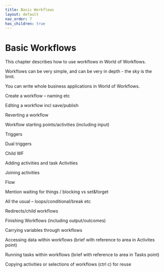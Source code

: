 ```yaml
---
title: Basic Workflows
layout: default
nav_order: 7
has_children: true
---
```


# Basic Workflows

This chapter describes how to use workflows in World of Workflows. 

Workflows can be very simple, and can be very in depth - the sky is the limit. 

You can write whole business applications in World of Workflows.


Create a workflow – naming etc 

Editing a workflow incl save/publish 

Reverting a workflow 

Workflow starting points/activities (including input) 

Triggers 

Dual triggers 

Child WF 

Adding activities and task Activities 

Joining activities 

Flow 

Mention waiting for things / blocking vs set&forget 

All the usual – loops/conditional/break etc 

Redirects/child workflows 

Finishing Workflows (including output/outcomes) 

Carrying variables through workflows 

Accessing data within workflows (brief with reference to area in Activites point) 

Running tasks within workflows (brief with reference to area in Tasks point) 

Copying activities or selections of workflows (ctrl c) for reuse 